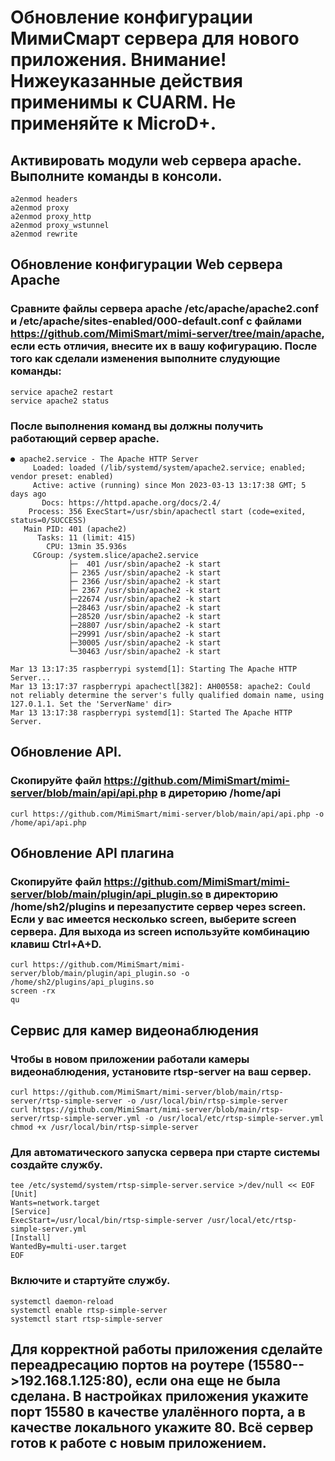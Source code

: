 # Обновление конфигурации МимиСмарт сервера для нового приложения. Внимание! Нижеуказанные действия применимы к CUARM. Не применяйте к MicroD+. 
## Активировать модули web сервера apache. Выполните команды в консоли.
```
a2enmod headers
a2enmod proxy
a2enmod proxy_http
a2enmod proxy_wstunnel
a2enmod rewrite

```

## Обновление конфигурации Web сервера Apache
### Сравните файлы сервера apache /etc/apache/apache2.conf и /etc/apache/sites-enabled/000-default.conf с файлами https://github.com/MimiSmart/mimi-server/tree/main/apache, если есть отличия, внесите их в вашу кофигурацию. После того как сделали изменения выполните слудующие команды:
```
service apache2 restart
service apache2 status
```
### После выполнения команд вы должны получить работающий сервер apache.
```
● apache2.service - The Apache HTTP Server
     Loaded: loaded (/lib/systemd/system/apache2.service; enabled; vendor preset: enabled)
     Active: active (running) since Mon 2023-03-13 13:17:38 GMT; 5 days ago
       Docs: https://httpd.apache.org/docs/2.4/
    Process: 356 ExecStart=/usr/sbin/apachectl start (code=exited, status=0/SUCCESS)
   Main PID: 401 (apache2)
      Tasks: 11 (limit: 415)
        CPU: 13min 35.936s
     CGroup: /system.slice/apache2.service
             ├─  401 /usr/sbin/apache2 -k start
             ├─ 2365 /usr/sbin/apache2 -k start
             ├─ 2366 /usr/sbin/apache2 -k start
             ├─ 2367 /usr/sbin/apache2 -k start
             ├─22674 /usr/sbin/apache2 -k start
             ├─28463 /usr/sbin/apache2 -k start
             ├─28520 /usr/sbin/apache2 -k start
             ├─28807 /usr/sbin/apache2 -k start
             ├─29991 /usr/sbin/apache2 -k start
             ├─30005 /usr/sbin/apache2 -k start
             └─30463 /usr/sbin/apache2 -k start

Mar 13 13:17:35 raspberrypi systemd[1]: Starting The Apache HTTP Server...
Mar 13 13:17:37 raspberrypi apachectl[382]: AH00558: apache2: Could not reliably determine the server's fully qualified domain name, using 127.0.1.1. Set the 'ServerName' dir>
Mar 13 13:17:38 raspberrypi systemd[1]: Started The Apache HTTP Server.
```
## Обновление API.
### Скопируйте файл https://github.com/MimiSmart/mimi-server/blob/main/api/api.php в диреторию /home/api
```
curl https://github.com/MimiSmart/mimi-server/blob/main/api/api.php -o /home/api/api.php
```

## Обновление API плагина
### Скопируйте файл https://github.com/MimiSmart/mimi-server/blob/main/plugin/api_plugin.so в директорию /home/sh2/plugins и перезапустите сервер через screen. Если у вас имеется несколько screen, выберите screen сервера. Для выхода из screen используйте комбинацию клавиш Ctrl+A+D.
```
curl https://github.com/MimiSmart/mimi-server/blob/main/plugin/api_plugin.so -o /home/sh2/plugins/api_plugins.so
screen -rx
qu
```

## Сервис для камер видеонаблюдения
### Чтобы в новом приложении работали камеры видеонаблюдения, установите rtsp-server на ваш сервер.
```
curl https://github.com/MimiSmart/mimi-server/blob/main/rtsp-server/rtsp-simple-server -o /usr/local/bin/rtsp-simple-server
curl https://github.com/MimiSmart/mimi-server/blob/main/rtsp-server/rtsp-simple-server.yml -o /usr/local/etc/rtsp-simple-server.yml 
chmod +x /usr/local/bin/rtsp-simple-server

```

### Для автоматического запуcка сервера при старте системы создайте службу.
```
tee /etc/systemd/system/rtsp-simple-server.service >/dev/null << EOF
[Unit]
Wants=network.target
[Service]
ExecStart=/usr/local/bin/rtsp-simple-server /usr/local/etc/rtsp-simple-server.yml
[Install]
WantedBy=multi-user.target
EOF
```

### Включите и стартуйте службу.
```
systemctl daemon-reload
systemctl enable rtsp-simple-server
systemctl start rtsp-simple-server
```

## Для корректной работы приложения сделайте переадресацию портов на роутере (15580-->192.168.1.125:80), если она еще не была сделана. В настройках приложения укажите порт 15580 в качестве улалённого порта, а в качестве локального укажите 80. Всё сервер готов к работе с новым приложением.
